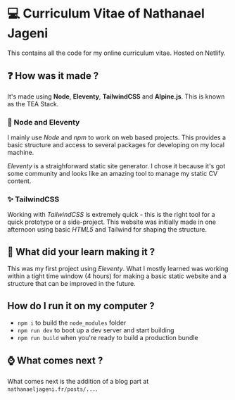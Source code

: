 # :computer: Curriculum Vitae of Nathanael Jageni

This contains all the code for my online curriculum vitae. Hosted on Netlify.

## :question: How was it made ?

It's made using **Node**, **Eleventy**, **TailwindCSS** and **Alpine.js**. This is known as the TEA Stack.

### :hammer: Node and Eleventy

I mainly use *Node* and *npm* to work on web based projects. This provides a basic structure and access to several packages for developing on my local machine.

*Eleventy* is a straighforward static site generator. I chose it because it's got some community and looks like an amazing tool to manage my static CV content.

### :sparkles: TailwindCSS

Working with *TailwindCSS* is extremely quick - this is the right tool for a quick prototype or a side-project. This website was initially made in one afternoon using basic *HTML5* and Tailwind for shaping the structure.

## :green_book: What did your learn making it ?

This was my first project using *Eleventy*. What I mostly learned was working within a tight time window (4 hours) for making a basic static website and a structure that can be improved in the future.

## How do I run it on my computer ?

- `npm i` to build the `node_modules` folder
- `npm run dev` to boot up a dev server and start building
- `npm run build` when you're ready to build a production bundle

## :watch: What comes next ?
What comes next is the addition of a blog part at `nathanaeljageni.fr/posts/...`.
